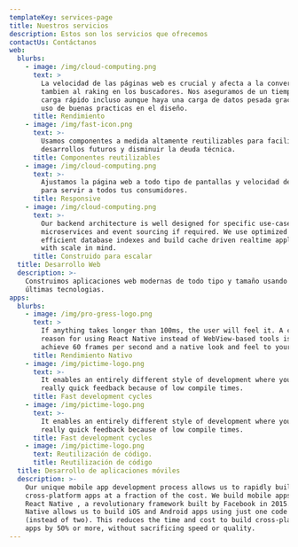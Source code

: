 ```yaml
---
templateKey: services-page
title: Nuestros servicios
description: Estos son los servicios que ofrecemos
contactUs: Contáctanos
web:
  blurbs:
    - image: /img/cloud-computing.png
      text: >
        La velocidad de las páginas web es crucial y afecta a la conversión y
        tambien al raking en los buscadores. Nos aseguramos de un tiempo de
        carga rápido incluso aunque haya una carga de datos pesada gracias al
        uso de buenas practicas en el diseño.
      title: Rendimiento
    - image: /img/fast-icon.png
      text: >-
        Usamos componentes a medida altamente reutilizables para facilitar
        desarrollos futuros y disminuir la deuda técnica.
      title: Componentes reutilizables
    - image: /img/cloud-computing.png
      text: >-
        Ajustamos la página web a todo tipo de pantallas y velocidad de internet
        para servir a todos tus consumidores.
      title: Responsive
    - image: /img/cloud-computing.png
      text: >-
        Our backend architecture is well designed for specific use-cases, with
        microservices and event sourcing if required. We use optimized queries,
        efficient database indexes and build cache driven realtime applications
        with scale in mind.
      title: Construido para escalar
  title: Desarrollo Web
  description: >-
    Construimos aplicaciones web modernas de todo tipo y tamaño usando las
    últimas tecnologias.
apps:
  blurbs:
    - image: /img/pro-gress-logo.png
      text: >
        If anything takes longer than 100ms, the user will feel it. A compelling
        reason for using React Native instead of WebView-based tools is to
        achieve 60 frames per second and a native look and feel to your apps.
      title: Rendimiento Nativo
    - image: /img/pictime-logo.png
      text: >-
        It enables an entirely different style of development where you get
        really quick feedback because of low compile times.
      title: Fast development cycles
    - image: /img/pictime-logo.png
      text: >-
        It enables an entirely different style of development where you get
        really quick feedback because of low compile times.
      title: Fast development cycles
    - image: /img/pictime-logo.png
      text: Reutilización de código.
      title: Reutilización de código
  title: Desarrollo de aplicaciones móviles
  description: >-
    Our unique mobile app development process allows us to rapidly build
    cross-platform apps at a fraction of the cost. We build mobile apps using
    React Native , a revolutionary framework built by Facebook in 2015. React
    Native allows us to build iOS and Android apps using just one code base
    (instead of two). This reduces the time and cost to build cross-platform
    apps by 50% or more, without sacrificing speed or quality.
---
```


